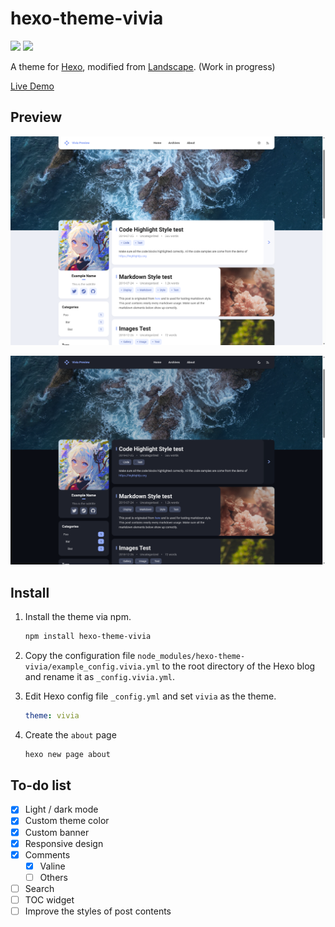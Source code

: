 # hexo-theme-vivia

<img src="https://img.shields.io/npm/v/hexo-theme-vivia"/> <img src="https://img.shields.io/github/license/saicaca/hexo-theme-vivia"/>

A theme for [Hexo](https://hexo.io/), modified from [Landscape](https://github.com/hexojs/hexo-theme-landscape). (Work in progress)

[Live Demo](https://saicaca.github.io/vivia-preview/)

## Preview

![home](preview/home.png)

![home_dark](preview/home-dark.png)

## Install

1. Install the theme via npm.

   ```bash
   npm install hexo-theme-vivia
   ```
   
2. Copy the configuration file `node_modules/hexo-theme-vivia/example_config.vivia.yml` to the root directory of the Hexo blog and rename it as `_config.vivia.yml`.

3. Edit Hexo config file `_config.yml` and set `vivia` as the theme.

   ```yaml
   theme: vivia
   ```

4. Create the `about` page

   ```bash
   hexo new page about
   ```

## To-do list

- [x] Light / dark mode
- [x] Custom theme color
- [x] Custom banner
- [x] Responsive design
- [x] Comments
  - [x] Valine
  - [ ] Others
- [ ] Search
- [ ] TOC widget
- [ ] Improve the styles of post contents
